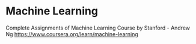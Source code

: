 # Machine Learning 
Complete Assignments of Machine Learning Course by Stanford - Andrew Ng
https://www.coursera.org/learn/machine-learning

